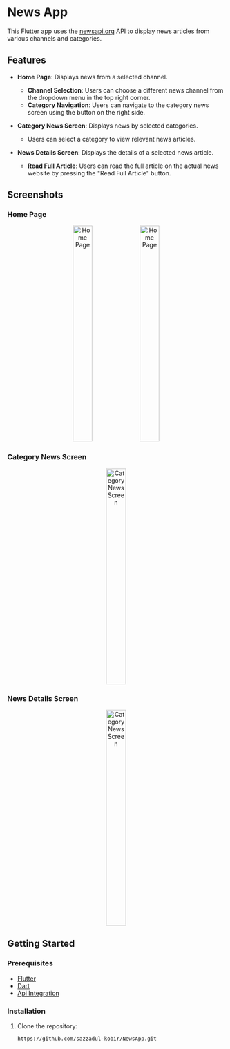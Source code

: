 # News App

This Flutter app uses the [newsapi.org](https://newsapi.org/) API to display news articles from various channels and categories.

## Features

- **Home Page**: Displays news from a selected channel.
  - **Channel Selection**: Users can choose a different news channel from the dropdown menu in the top right corner.
  - **Category Navigation**: Users can navigate to the category news screen using the button on the right side.

- **Category News Screen**: Displays news by selected categories.
  - Users can select a category to view relevant news articles.

- **News Details Screen**: Displays the details of a selected news article.
  - **Read Full Article**: Users can read the full article on the actual news website by pressing the "Read Full Article" button.

## Screenshots

### Home Page
<p align="center">
  <img src="https://github.com/sazzadul-kobir/NewsApp/assets/154998330/84865e99-7818-4a29-8ea9-5867d2a2a7d7" alt="Home Page" width="30%" height="500px">
  <img src="https://github.com/sazzadul-kobir/NewsApp/assets/154998330/5dc7b2fd-4fc2-4da3-8920-e019fcf330ec" alt="Home Page" width="30%" height="500px">
</p>

### Category News Screen
<p align="center">
  <img src="https://github.com/sazzadul-kobir/NewsApp/assets/154998330/06391ed9-a237-4b3b-b841-5846e424c05e" alt="Category News Screen" width="30%" height="500px">
  
</p>

### News Details Screen
<p align="center">
  <img src="https://github.com/sazzadul-kobir/NewsApp/assets/154998330/cf957f6f-ec64-4318-b681-1997a1289aad" alt="Category News Screen" width="30%" height="500px">
  
</p>

## Getting Started

### Prerequisites

- [Flutter](https://flutter.dev/docs/get-started/install)
- [Dart](https://dart.dev/get-dart)
- [Api Integration](https://newsapi.org/docs/get-started)
  
### Installation

1. Clone the repository:
   ```bash
   https://github.com/sazzadul-kobir/NewsApp.git
